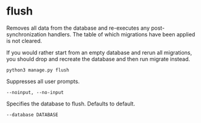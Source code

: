 # flush

Removes all data from the database and re-executes any post-synchronization handlers. The table of which migrations have been applied is not cleared.

If you would rather start from an empty database and rerun all migrations, you should drop and recreate the database and then run migrate instead.
```
python3 manage.py flush
```

Suppresses all user prompts.

```
--noinput, --no-input
```

Specifies the database to flush. Defaults to default.
```
--database DATABASE
```
